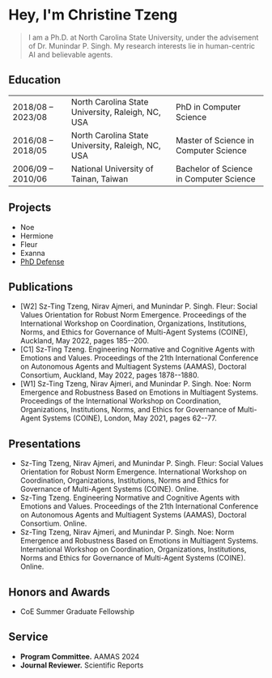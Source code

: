 <html>
<head>
  <title>Christine Tzeng -at- NCSU</title>
</head>

<body>
  <h1> Hey, I'm Christine Tzeng </h1>
  <blockquote>
  <p>I am a Ph.D. at North Carolina State University, under the advisement of Dr. Munindar P. Singh. My research interests lie in human-centric AI and believable agents.</p>
  </blockquote>
  
  <h2> Education </h2>
  <table>
    <tr>
      <td>2018/08 – 2023/08</td>
      <td>North Carolina State University, Raleigh, NC, USA</td>
      <td>PhD in Computer Science</td>
    </tr>
    <tr>
      <td>2016/08 – 2018/05</td>
      <td>North Carolina State University, Raleigh, NC, USA</td>
      <td>Master of Science in Computer Science</td>
    </tr>
    <tr>
      <td>2006/09 – 2010/06</td>
      <td>National University of Tainan, Taiwan</td>
      <td>Bachelor of Science in Computer Science</td>
    </tr>
  </table>
  
  <h2> Projects </h2>
  <ul>
    <li>Noe</li>
    <li>Hermione</li>
    <li>Fleur</li>
    <li>Exanna</li>
<!--     <li><a href="oral_prelim.html">PhD dissertation proposal</a></li> -->
    <li><a href="phd_defense.html">PhD Defense</a></li>
  </ul>
  
  <h2> Publications </h2>
  <ul>
    <li>[W2] Sz-Ting Tzeng, Nirav Ajmeri, and Munindar P. Singh. Fleur: Social Values Orientation for Robust Norm Emergence. Proceedings of the International Workshop on Coordination, Organizations, Institutions, Norms, and Ethics for Governance of Multi-Agent Systems (COINE), Auckland, May 2022, pages 185--200.</li>
    <li>[C1] Sz-Ting Tzeng. Engineering Normative and Cognitive Agents with Emotions and Values. Proceedings of the 21th International Conference on Autonomous Agents and Multiagent Systems (AAMAS), Doctoral Consortium, Auckland, May 2022, pages 1878--1880.</li>
    <li>[W1] Sz-Ting Tzeng, Nirav Ajmeri, and Munindar P. Singh. Noe: Norm Emergence and Robustness Based on Emotions in Multiagent Systems. Proceedings of the International Workshop on Coordination, Organizations, Institutions, Norms, and Ethics for Governance of Multi-Agent Systems (COINE), London, May 2021, pages 62--77.</li>
  </ul>
  
  <h2> Presentations </h2>
  <ul>
    <li>Sz-Ting Tzeng, Nirav Ajmeri, and Munindar P. Singh. Fleur: Social Values Orientation for Robust Norm Emergence. International Workshop on Coordination, Organizations, Institutions, Norms and Ethics for Governance of Multi-Agent Systems (COINE). Online.</li>
    <li>Sz-Ting Tzeng. Engineering Normative and Cognitive Agents with Emotions and Values. Proceedings of the 21th International Conference on Autonomous Agents and Multiagent Systems (AAMAS), Doctoral Consortium. Online.</li>
    <li>Sz-Ting Tzeng, Nirav Ajmeri, and Munindar P. Singh. Noe: Norm Emergence and Robustness Based on Emotions in Multiagent Systems. International Workshop on Coordination, Organizations, Institutions, Norms and Ethics for Governance of Multi-Agent Systems (COINE). Online.</li>
  </ul>

  <h2> Honors and Awards </h2>
  <ul>
    <li>CoE Summer Graduate Fellowship</li>
  </ul>

  <h2> Service </h2>
  <ul>
    <li><b>Program Committee.</b> AAMAS 2024</li>
    <li><b>Journal Reviewer.</b> Scientific Reports</li>
  </ul>
  
</body>

</html>
